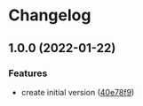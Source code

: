 # Changelog

## 1.0.0 (2022-01-22)


### Features

* create initial version ([40e78f9](https://www.github.com/AlbertHernandez/bull-bus/commit/40e78f933c5fe409c01509eff9a4c0a983c4fad9))
